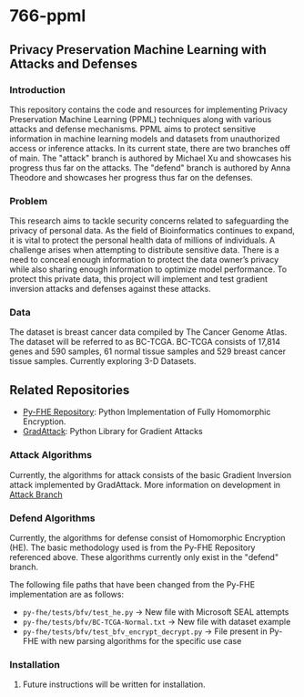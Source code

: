 # 766-ppml

## Privacy Preservation Machine Learning with Attacks and Defenses

### Introduction
This repository contains the code and resources for implementing Privacy Preservation Machine Learning (PPML) techniques along with various attacks and defense mechanisms. PPML aims to protect sensitive information in machine learning models and datasets from unauthorized access or inference attacks. In its current state, there are two branches off of main. The "attack" branch is authored by Michael Xu and showcases his progress thus far on the attacks.
The "defend" branch is authored by Anna Theodore and showcases her progress thus far on the defenses.

### Problem
This research aims to tackle security concerns related to safeguarding the privacy of personal data. As the field of Bioinformatics continues to expand, it is vital to protect the personal health data of millions of individuals. A challenge arises when attempting to distribute sensitive data. There is a need to conceal enough information to protect the data owner’s privacy while also sharing enough information to optimize model performance. To protect this private data, this project will implement and test gradient inversion attacks and defenses against these attacks.

### Data
The dataset is breast cancer data compiled by The Cancer Genome Atlas. The dataset will be referred to as BC-TCGA. BC-TCGA consists of 17,814 genes and 590 samples, 61 normal tissue samples and 529 breast cancer
tissue samples.
Currently exploring 3-D Datasets.

## Related Repositories
- [Py-FHE Repository](https://github.com/sarojaerabelli/py-fhe.git): Python Implementation of Fully Homomorphic Encryption.
- [GradAttack](https://github.com/Princeton-SysML/GradAttack): Python Library for Gradient Attacks

### Attack Algorithms
Currently, the algorithms for attack consists of the basic Gradient Inversion attack implemented by GradAttack. 
More information on development in [Attack Branch](https://github.com/michael-xu-ecen/766-ppml/tree/attack)

### Defend Algorithms
Currently, the algorithms for defense consist of Homomorphic Encryption (HE). The basic methodology used is from the Py-FHE Repository referenced above. These algorithms currently only exist in the "defend" branch.

The following file paths that have been changed from the Py-FHE implementation are as follows:
- `py-fhe/tests/bfv/test_he.py` -> New file with Microsoft SEAL attempts<br>
- `py-fhe/tests/bfv/BC-TCGA-Normal.txt` -> New file with dataset example<br>
- `py-fhe/tests/bfv/test_bfv_encrypt_decrypt.py` -> File present in Py-FHE with new parsing algorithms for the specific use case

### Installation
1. Future instructions will be written for installation.
